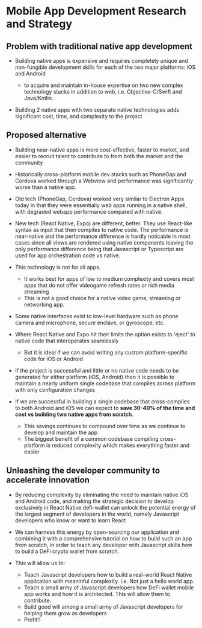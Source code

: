 # Mobile App Development Research and Strategy

## Problem with traditional native app development

* Building native apps is expensive and requires completely unique and non-fungible development skills for each of the two major platforms: iOS and Android 
  * to acquire and maintain in-house expertise on two new complex technology stacks in addition to web, i.e. Objective-C/Swift and Java/Kotlin.

* Building 2 native apps with two separate native technologies adds significant cost, time, and complexity to the project

## Proposed alternative

* Building near-native apps is more cost-effective, faster to market, and easier to recruit talent to contribute to from both the market and the community

* Historically cross-platform mobile dev stacks such as PhoneGap and Cordova worked through a Webview and performance was significantly worse than a native app. 

* Old tech (PhoneGap, Cordova) worked very similar to Electron Apps today in that they were essentially web apps running in a native shell, with degraded webapp performance compared with native.

* New tech (React Native, Expo) are different, better. They use React-like syntax as input that then compiles to native code. The performance is near-native and the performance difference is hardly noticable in most cases since all views are rendered using native components leaving the only performance difference being that Javascript or Typescript are used for app orchestration code vs native.

* This technology is not for all apps. 
  * It works best for apps of low to medium complexity and covers most apps that do not offer videogame refresh rates or rich media streaming
  * This is not a good choice for a native video game, streaming  or networking app. 

* Some native interfaces exist to low-level hardware such as phone camera and microphone, secure enclave, or gyroscope, etc.
* Where React Native and Expo hit their limits the option exists to 'eject' to native code that interoperates seamlessly
  * But it is ideal if we can avoid writing any custom platform-specific code for iOS or Android

* If the project is successful and little or no native code needs to be generated for either platform (iOS, Android) then it is possible to maintain a nearly uniform single codebase that compiles across platform with only configuration changes

* If we are successful in building a single codebase that cross-compiles to both Android and iOS we can expect to **save 30-40% of the time and cost vs building two native apps from scratch**. 
  * This savings continues to compound over time as we continue to develop and maintain the app
  * The biggest benefit of a common codebase compiling cross-platform is reduced complexity which makes everything faster and easier

## Unleashing the developer community to accelerate innovation

* By reducing complexity by eliminating the need to maintain native iOS and Android code, and making the strategic decision to develop exclusively in React Native defi-wallet can unlock the potential energy of the largest segment of developers in the world, namely Javascript developers who know or want to learn React

* We can harness this energy by open-sourcing our application and combining it with a comprehensive tutorial on how to build such an app from scratch, in order to teach any developer with Javascript skills how to build a DeFi crypto wallet from scratch. 

* This will allow us to:
  * Teach Javascript developers how to build a real-world React Native application with meaninful complexity. i.e. Not just a hello world app.
  * Teach a small army of Javascript developers how DeFi wallet mobile app works and how it is architected. This will allow them to contribute.
  * Build good will among a small army of Javascript developers for helping them grow as developers
  * Profit!! 


